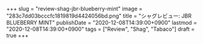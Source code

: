 +++
slug = "review-shag-jbr-blueberry-mint"
image = "283c7dd03bcccfc1819819d4424056bd.png"
title = "シャグレビュー: JBR BLUEBERRY MINT"
publishDate = "2020-12-08T14:39:00+0900"
lastmod = "2020-12-08T14:39:00+0900"
tags = ["Review", "Shag", "Tabaco"]
draft = true
+++
